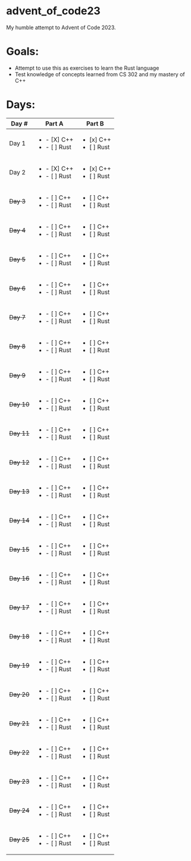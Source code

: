 # advent_of_code23
My humble attempt to Advent of Code 2023.

# Goals:
* Attempt to use this as exercises to learn the Rust language
* Test knowledge of concepts learned from CS 302 and my mastery of C++

# **Days**:
|Day #|Part A|Part B|
|-----|------|------|
|Day 1|<ul><li>- [X] C++</li><li>- [ ] Rust</li></ul> |<ul><li>[x] C++</li><li>[ ] Rust</li></ul>|
|Day 2|<ul><li>- [X] C++</li><li>- [ ] Rust</li></ul> |<ul><li>[x] C++</li><li>[ ] Rust</li></ul>|
|~~Day 3~~|<ul><li>- [ ] C++</li><li>- [ ] Rust</li></ul> |<ul><li>[ ] C++</li><li>[ ] Rust</li></ul>|
|~~Day 4~~|<ul><li>- [ ] C++</li><li>- [ ] Rust</li></ul> |<ul><li>[ ] C++</li><li>[ ] Rust</li></ul>|
|~~Day 5~~|<ul><li>- [ ] C++</li><li>- [ ] Rust</li></ul> |<ul><li>[ ] C++</li><li>[ ] Rust</li></ul>|
|~~Day 6~~|<ul><li>- [ ] C++</li><li>- [ ] Rust</li></ul> |<ul><li>[ ] C++</li><li>[ ] Rust</li></ul>|
|~~Day 7~~|<ul><li>- [ ] C++</li><li>- [ ] Rust</li></ul> |<ul><li>[ ] C++</li><li>[ ] Rust</li></ul>|
|~~Day 8~~|<ul><li>- [ ] C++</li><li>- [ ] Rust</li></ul> |<ul><li>[ ] C++</li><li>[ ] Rust</li></ul>|
|~~Day 9~~|<ul><li>- [ ] C++</li><li>- [ ] Rust</li></ul> |<ul><li>[ ] C++</li><li>[ ] Rust</li></ul>|
|~~Day 10~~|<ul><li>- [ ] C++</li><li>- [ ] Rust</li></ul> |<ul><li>[ ] C++</li><li>[ ] Rust</li></ul>|
|~~Day 11~~|<ul><li>- [ ] C++</li><li>- [ ] Rust</li></ul> |<ul><li>[ ] C++</li><li>[ ] Rust</li></ul>|
|~~Day 12~~|<ul><li>- [ ] C++</li><li>- [ ] Rust</li></ul> |<ul><li>[ ] C++</li><li>[ ] Rust</li></ul>|
|~~Day 13~~|<ul><li>- [ ] C++</li><li>- [ ] Rust</li></ul> |<ul><li>[ ] C++</li><li>[ ] Rust</li></ul>|
|~~Day 14~~|<ul><li>- [ ] C++</li><li>- [ ] Rust</li></ul> |<ul><li>[ ] C++</li><li>[ ] Rust</li></ul>|
|~~Day 15~~|<ul><li>- [ ] C++</li><li>- [ ] Rust</li></ul> |<ul><li>[ ] C++</li><li>[ ] Rust</li></ul>|
|~~Day 16~~|<ul><li>- [ ] C++</li><li>- [ ] Rust</li></ul> |<ul><li>[ ] C++</li><li>[ ] Rust</li></ul>|
|~~Day 17~~|<ul><li>- [ ] C++</li><li>- [ ] Rust</li></ul> |<ul><li>[ ] C++</li><li>[ ] Rust</li></ul>|
|~~Day 18~~|<ul><li>- [ ] C++</li><li>- [ ] Rust</li></ul> |<ul><li>[ ] C++</li><li>[ ] Rust</li></ul>|
|~~Day 19~~|<ul><li>- [ ] C++</li><li>- [ ] Rust</li></ul> |<ul><li>[ ] C++</li><li>[ ] Rust</li></ul>|
|~~Day 20~~|<ul><li>- [ ] C++</li><li>- [ ] Rust</li></ul> |<ul><li>[ ] C++</li><li>[ ] Rust</li></ul>|
|~~Day 21~~|<ul><li>- [ ] C++</li><li>- [ ] Rust</li></ul> |<ul><li>[ ] C++</li><li>[ ] Rust</li></ul>|
|~~Day 22~~|<ul><li>- [ ] C++</li><li>- [ ] Rust</li></ul> |<ul><li>[ ] C++</li><li>[ ] Rust</li></ul>|
|~~Day 23~~|<ul><li>- [ ] C++</li><li>- [ ] Rust</li></ul> |<ul><li>[ ] C++</li><li>[ ] Rust</li></ul>|
|~~Day 24~~|<ul><li>- [ ] C++</li><li>- [ ] Rust</li></ul> |<ul><li>[ ] C++</li><li>[ ] Rust</li></ul>|
|~~Day 25~~|<ul><li>- [ ] C++</li><li>- [ ] Rust</li></ul> |<ul><li>[ ] C++</li><li>[ ] Rust</li></ul>|

